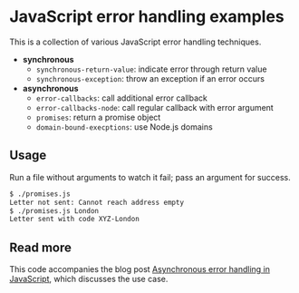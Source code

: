 # JavaScript error handling examples
This is a collection of various JavaScript error handling techniques.

- **synchronous**
  - `synchronous-return-value`: indicate error through return value
  - `synchronous-exception`: throw an exception if an error occurs
- **asynchronous**
  - `error-callbacks`: call additional error callback
  - `error-callbacks-node`: call regular callback with error argument
  - `promises`: return a promise object
  - `domain-bound-execptions`: use Node.js domains

## Usage
Run a file without arguments to watch it fail; pass an argument for success.

```bash
$ ./promises.js
Letter not sent: Cannot reach address empty
$ ./promises.js London
Letter sent with code XYZ-London
```

## Read more
This code accompanies the blog post [Asynchronous error handling in JavaScript](http://ruben.verborgh.org/blog/2012/12/31/asynchronous-error-handling-in-javascript/), which discusses the use case.
